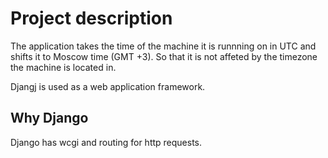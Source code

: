 # Project description

The application takes the time of the machine it is runnning on in UTC and shifts it to Moscow time (GMT +3). So that it is not affeted by the timezone the machine is located in.

Djangj is used as a web application framework.

## Why Django
Django has wcgi and routing for http requests.
